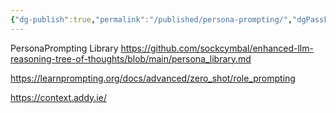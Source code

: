 ```yaml
---
{"dg-publish":true,"permalink":"/published/persona-prompting/","dgPassFrontmatter":true,"noteIcon":""}
---
```


PersonaPrompting Library
https://github.com/sockcymbal/enhanced-llm-reasoning-tree-of-thoughts/blob/main/persona_library.md


https://learnprompting.org/docs/advanced/zero_shot/role_prompting 

https://context.addy.ie/

